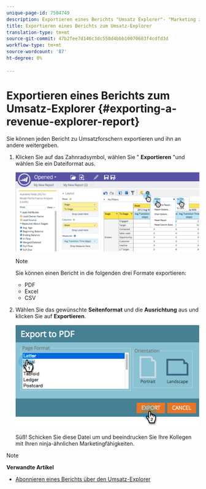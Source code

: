 ```yaml
---
unique-page-id: 7504749
description: Exportieren eines Berichts "Umsatz Explorer"- "Marketing zu Docs - Produktdokumentation
title: Exportieren eines Berichts zum Umsatz-Explorer
translation-type: tm+mt
source-git-commit: 47b2fee7d146c3dc558d4bbb10070683f4cdfd3d
workflow-type: tm+mt
source-wordcount: '87'
ht-degree: 0%

---
```



# Exportieren eines Berichts zum Umsatz-Explorer {#exporting-a-revenue-explorer-report}

Sie können jeden Bericht zu Umsatzforschern exportieren und ihn an andere weitergeben.

1. Klicken Sie auf das Zahnradsymbol, wählen Sie &quot; **Exportieren** &quot;und wählen Sie ein Dateiformat aus.

   ![](assets/image2015-3-26-14-3a2-3a19.png)

   >[!NOTE]
   >
   >Sie können einen Bericht in die folgenden drei Formate exportieren:
   >
   >    
   >    
   >    * PDF
   >    * Excel
   >    * CSV


1. Wählen Sie das gewünschte **Seitenformat** und die **Ausrichtung** aus und klicken Sie auf **Exportieren**.

   ![](assets/image2015-3-27-16-3a18-3a34.png)

   Süß! Schicken Sie diese Datei um und beeindrucken Sie Ihre Kollegen mit Ihren ninja-ähnlichen Marketingfähigkeiten.

>[!NOTE]
>
>**Verwandte Artikel**
>
>* [Abonnieren eines Berichts über den Umsatz-Explorer](subscribe-to-a-revenue-explorer-report.md)

>



